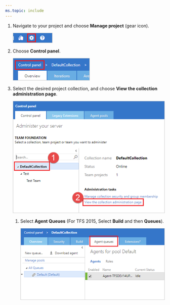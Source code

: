 ```yaml
---
ms.topic: include
---
```


1. Navigate to your project and choose **Manage project** (gear icon). 

   ![Manage project](../../media/agent-queues-tab/manage-project-2015.png)

1. Choose **Control panel**.

   ![Choose Control panel](../../media/agent-queues-tab/control-panel-2015.png)

1. Select the desired project collection, and choose **View the collection administration page**.

      ![Project collection administration](../../media/agent-queues-tab/project-collection-admin-tfs-2015.png)

   1. Select **Agent Queues** (For TFS 2015, Select **Build** and then **Queues**).

      ![Agent Queues](../../media/agent-queues-tab/agent-queues-tfs-2015.png)

